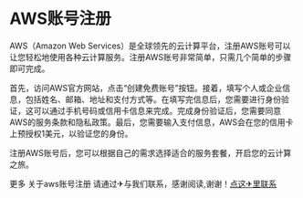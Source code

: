 # AWS账号注册

AWS（Amazon Web Services）是全球领先的云计算平台，注册AWS账号可以让您轻松地使用各种云计算服务。注册AWS账号非常简单，只需几个简单的步骤即可完成。

首先，访问AWS官方网站，点击“创建免费账号”按钮。接着，填写个人或企业信息，包括姓名、邮箱、地址和支付方式等。在填写完信息后，您需要进行身份验证，这可以通过手机号码或信用卡信息来完成。完成身份验证后，您需要同意AWS的服务条款和隐私政策。最后，您需要输入支付信息，AWS会在您的信用卡上预授权1美元，以验证您的身份。

注册AWS账号后，您可以根据自己的需求选择适合的服务套餐，开启您的云计算之旅。

更多 关于aws账号注册 请通过✈与我们联系，感谢阅读,谢谢！[点这✈里联系](https://ww.k02.cc)